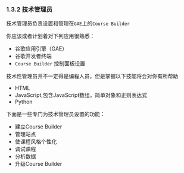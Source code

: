 ### 1.3.2 技术管理员

技术管理员负责设置和管理在`GAE`上的`Course Builder`

你应该或者计划着对下列应用很熟悉：
- 谷歌应用引擎（GAE）
- 谷歌开发者终端
- `Course Builder` 控制面板设置

技术性管理员并不一定得是编程人员，但是掌握以下技能将会对你有所帮助
- HTML
- JavaScript,包含JavaScript数组，简单对象和正则表达式
- Python

下面是一些专门为技术管理员设置的功能：
- 建立Course Builder
- 管理站点
- 使课程风格个性化
- 调试课程
- 分析数据
- 升级Course Builder